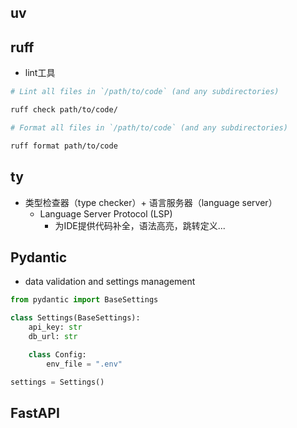 ## uv

## ruff
+ lint工具
```bash
# Lint all files in `/path/to/code` (and any subdirectories)

ruff check path/to/code/

# Format all files in `/path/to/code` (and any subdirectories)

ruff format path/to/code
```

## ty
+ 类型检查器（type checker）+ 语言服务器（language server）
    + Language Server Protocol (LSP)
        + 为IDE提供代码补全，语法高亮，跳转定义...

## Pydantic
+ data validation and settings management 
```py
from pydantic import BaseSettings

class Settings(BaseSettings):
    api_key: str
    db_url: str

    class Config:
        env_file = ".env"

settings = Settings()
```

## FastAPI